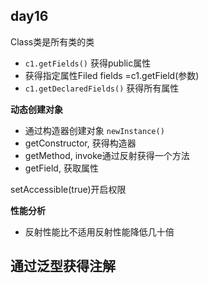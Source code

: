 ## day16
Class类是所有类的类

- `c1.getFields()` 获得public属性
- 获得指定属性Filed fields =c1.getField(参数)
- `c1.getDeclaredFields()` 获得所有属性

**动态创建对象**
- 通过构造器创建对象 `newInstance()`
- getConstructor, 获得构造器
- getMethod, invoke通过反射获得一个方法
- getField, 获取属性

setAccessible(true)开启权限

**性能分析**
- 反射性能比不适用反射性能降低几十倍

**通过泛型获得注解**
- 
